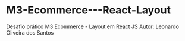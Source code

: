 # M3-Ecommerce---React-Layout
Desafio prático M3 Ecommerce - Layout em React JS
Autor: Leonardo Oliveira dos Santos
